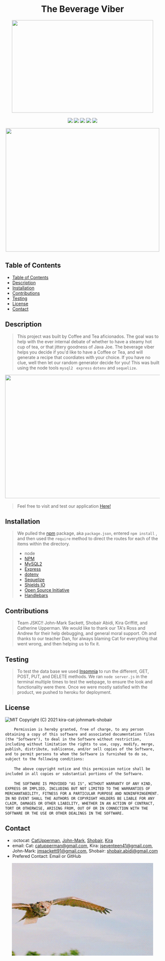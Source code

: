 <h1 align="center"> The Beverage Viber </h1>

<p align="center">
  <img width="460" height="300" src="https://laughingsquid.com/wp-content/uploads/2013/07/20130704-10515325-caffeinatedowls.jpg">
</p>


<p align="center">
    <img src="https://img.shields.io/badge/Javascript-yellow" />
    <img src="https://img.shields.io/badge/express-orange" />
    <img src="https://img.shields.io/badge/Sequelize-blue"  />
    <img src="https://img.shields.io/badge/mySQL-blue"  />
    <img src="https://img.shields.io/badge/dotenv-green" />
</p>
<p align="center"> <img width="500" height="400" src ="https://user-images.githubusercontent.com/84750356/134739375-8db97c4b-8611-420e-aafb-c0997d038f30.jpeg">
  </p>



## Table of Contents
- [Table of Contents](#table-of-contents)
- [Description](#description)
- [Installation](#installation)
- [Contributions](#contributions)
- [Testing](#testing)
- [License](#license)
- [Contact](#contact)


## Description
> This project was built by Coffee and Tea aficionados.  The goal was to help with the ever internal debate of whether to have a steamy hot cup of tea, or that jittery goodness of Java Joe.  The beverage viber helps you decide if you'd like to have a Coffee or Tea, and will generate a recipe that coordiates with your choice. If you have no clue, well then let our random generator decide for you!    This was built using the node tools ```mysql2``` ``` express```  ```dotenv``` and ```sequelize```.

<p align="center">
  <img width="560" height="400" src="images/demo.gif">
</p>

> Feel free to visit and test our application [Here!](https://guarded-meadow-10732.herokuapp.com/)

## Installation
> We pulled the [npm](https://www.npmjs.com/) package, aka ```package.json```, entered ```npm install``` , and then used the ```require``` method to direct the routes for each of the items within the directory.  
> * node 
> * [NPM](https://www.npmjs.com/)
> * [MySQL2](https://www.npmjs.com/package/mysql2)
> * [Express](https://www.npmjs.com/package/express)
> * [dotenv](https://www.npmjs.com/package/dotenv)
> * [Sequelize](https://www.npmjs.com/package/sequelize)
> * [Shields IO](https://shields.io/category/license) 
> * [Open Source Initiative](https://opensource.org/licenses/BSD-3-Clause) 
> * [Handlebars](https://handlebarsjs.com/)
## Contributions
> Team JSKC!! John-Mark Sackett, Shobair Abidi, Kira Griffitt, and Catherine Upperman.  We would like to thank our TA's Ross and Andrew for their help debugging, and general moral support. Oh and thanks to our teacher Dan, for always blaming Cat for everything that went wrong, and then helping us to fix it.
## Testing
> To test the data base we used [Insomnia](https://insomnia.rest/) to run the different, GET, POST, PUT, and DELETE methods. We ran ```node server.js``` in the terminal multiple times to test the webpage, to ensure the look and functionality were there. Once we were mostly satisfied with the product, we pushed to heroku for deployment.

## License
![MIT](https://img.shields.io/badge/License-MIT-blue)
Copyright (C) 2021 kira-cat-johnmark-shobair

        Permission is hereby granted, free of charge, to any person obtaining a copy of this software and associated documentation files (the "Software"), to deal in the Software without restriction, including without limitation the rights to use, copy, modify, merge, publish, distribute, sublicense, and/or sell copies of the Software, and to permit persons to whom the Software is furnished to do so, subject to the following conditions:
        
        The above copyright notice and this permission notice shall be included in all copies or substantial portions of the Software.
        
        THE SOFTWARE IS PROVIDED "AS IS", WITHOUT WARRANTY OF ANY KIND, EXPRESS OR IMPLIED, INCLUDING BUT NOT LIMITED TO THE WARRANTIES OF MERCHANTABILITY, FITNESS FOR A PARTICULAR PURPOSE AND NONINFRINGEMENT. IN NO EVENT SHALL THE AUTHORS OR COPYRIGHT HOLDERS BE LIABLE FOR ANY CLAIM, DAMAGES OR OTHER LIABILITY, WHETHER IN AN ACTION OF CONTRACT, TORT OR OTHERWISE, ARISING FROM, OUT OF OR IN CONNECTION WITH THE SOFTWARE OR THE USE OR OTHER DEALINGS IN THE SOFTWARE.
## Contact
* :octocat: [CatUpperman](github.com/catupperman), [John-Mark](https://github.com/Kalmnir), [Shobair](https://github.com/shobes572), [Kira](https://github.com/J1741)
* email: Cat: catupperman@gmail.com, Kira: jseventeen41@gmail.com, John-Mark: jmsackett91@gmail.com, Shobair: shobair.abidi@gmail.com
* Prefered Contact: Email or GitHub
<p align="center">
  <img width="460" height="300" src = "images/owl.gif">
</p>
